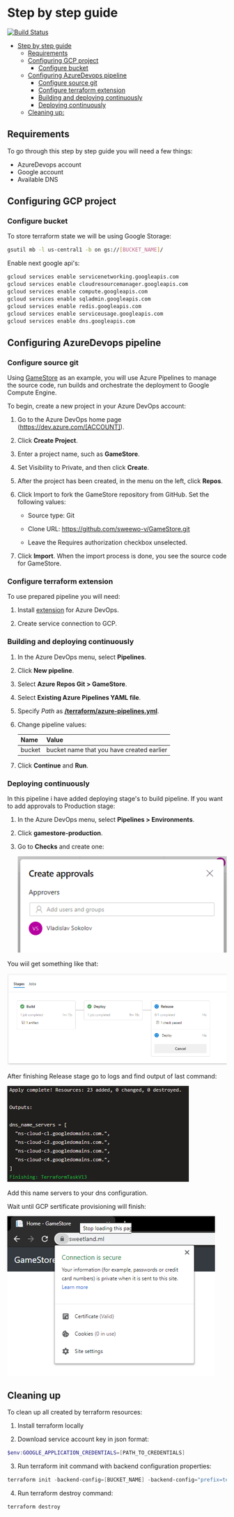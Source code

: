# Step by step guide

[![Build Status](https://dev.azure.com/sweewo/OfferingDemo/_apis/build/status/15)](https://dev.azure.com/sweewo/OfferingDemo/_apis/build/status/15)

- [Step by step guide](#step-by-step-guide)
    - [Requirements](#requirements)
    - [Configuring GCP project](#configuring-gcp-project)
        - [Configure bucket](#configure-bucket)
    - [Configuring AzureDevops pipeline](#configuring-azuredevops-pipeline)
        - [Configure source git](#configure-source-git)
        - [Configure terraform extension](#configure-terraform-extension)
        - [Building and deploying continuously](#building-and-deploying-continuously)
        - [Deploying continuously](#deploying-continuously)
    - [Cleaning up:](#cleaning-up)

## Requirements

To go through this step by step guide you will need a few things:
- AzureDevops account
- Google account
- Available DNS

## Configuring GCP project

### Configure bucket

To store terraform state we will be using Google Storage:

```bash
gsutil mb -l us-central1 -b on gs://[BUCKET_NAME]/
```

Enable next google api's:

```bash
gcloud services enable servicenetworking.googleapis.com
gcloud services enable cloudresourcemanager.googleapis.com
gcloud services enable compute.googleapis.com
gcloud services enable sqladmin.googleapis.com
gcloud services enable redis.googleapis.com
gcloud services enable serviceusage.googleapis.com
gcloud services enable dns.googleapis.com
```

## Configuring AzureDevops pipeline

### Configure source git

Using [GameStore](https://github.com/sweewo-v/GameStore) as an example, you will use Azure Pipelines to manage the source code, run builds and orchestrate the deployment to Google Compute Engine.

To begin, create a new project in your Azure DevOps account:

1. Go to the Azure DevOps home page (https://dev.azure.com/[ACCOUNT]).
1. Click <b>Create Project</b>.
1. Enter a project name, such as <b>GameStore</b>.
1. Set Visibility to Private, and then click <b>Create</b>.
1. After the project has been created, in the menu on the left, click <b>Repos</b>.
1. Click Import to fork the GameStore repository from GitHub. Set the following values:

   - Source type: Git
   
   - Clone URL: https://github.com/sweewo-v/GameStore.git
   
   - Leave the Requires authorization checkbox unselected.
   
1. Click <b>Import</b>. When the import process is done, you see the source code for GameStore.

### Configure terraform extension
To use prepared pipeline you will need:
1. Install [extension](https://marketplace.visualstudio.com/items?itemName=ms-devlabs.custom-terraform-tasks) for Azure DevOps. 

1. Create service connection to GCP.

### Building and deploying continuously

1. In the Azure DevOps menu, select <b>Pipelines</b>.

1. Click <b>New pipeline</b>.
1. Select <b>Azure Repos Git > GameStore</b>.
1. Select <b>Existing Azure Pipelines YAML file</b>.
1. Specify <i>Path</i> as <b>[/terraform/azure-pipelines.yml](../azure-pipelines.yml)</b>.
1. Change pipeline values:

    |Name|Value|
    |---|---|
    |bucket|bucket name that you have created earlier|

1. Click <b>Continue</b> and <b>Run</b>.

### Deploying continuously

In this pipeline i have added deploying stage's to build pipeline.
If you want to add approvals to Production stage:

1. In the Azure DevOps menu, select <b>Pipelines > Environments</b>.
1. Click <b>gamestore-production</b>.
1. Go to <b>Checks</b> and create one:

   ![](assets/images/2.png)

You wiil get something like that:

![](assets/images/1.png)

After finishing Release stage go to logs and find output of last command:

![](assets/images/3.png)

Add this name servers to your dns configuration.

Wait until GCP sertificate provisioning will finish:

![](assets/images/4.png)

## Cleaning up

To clean up all created by terraform resources:

1. Install terraform locally

2. Download service account key in json format:
  ```powershell
  $env:GOOGLE_APPLICATION_CREDENTIALS=[PATH_TO_CREDENTIALS]
  ```
3. Run terraform init command with backend configuration properties:
  ```powershell
  terraform init -backend-config=[BUCKET_NAME] -backend-config="prefix=terraform/staging"
  ```
4. Run terraform destroy command:
  ```powershell
  terraform destroy
  ```
